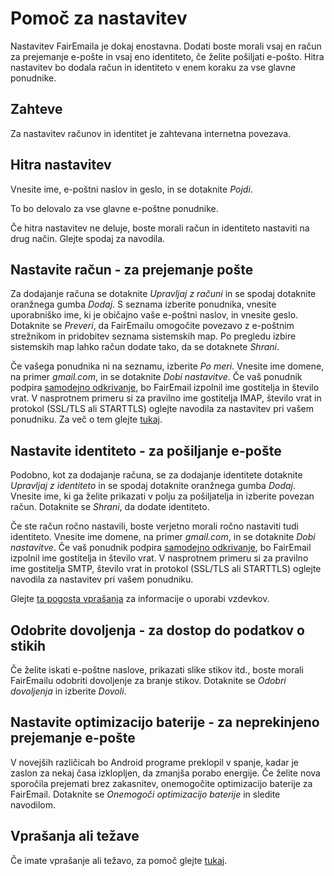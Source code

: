 # Pomoč za nastavitev

Nastavitev FairEmaila je dokaj enostavna. Dodati boste morali vsaj en račun za prejemanje e-pošte in vsaj eno identiteto, če želite pošiljati e-pošto. Hitra nastavitev bo dodala račun in identiteto v enem koraku za vse glavne ponudnike.

## Zahteve

Za nastavitev računov in identitet je zahtevana internetna povezava.

## Hitra nastavitev

Vnesite ime, e-poštni naslov in geslo, in se dotaknite *Pojdi*.

To bo delovalo za vse glavne e-poštne ponudnike.

Če hitra nastavitev ne deluje, boste morali račun in identiteto nastaviti na drug način. Glejte spodaj za navodila.

## Nastavite račun - za prejemanje pošte

Za dodajanje računa se dotaknite *Upravljaj z računi* in se spodaj dotaknite oranžnega gumba *Dodaj*. S seznama izberite ponudnika, vnesite uporabniško ime, ki je običajno vaše e-poštni naslov, in vnesite geslo. Dotaknite se *Preveri*, da FairEmailu omogočite povezavo z e-poštnim strežnikom in pridobitev seznama sistemskih map. Po pregledu izbire sistemskih map lahko račun dodate tako, da se dotaknete *Shrani*.

Če vašega ponudnika ni na seznamu, izberite *Po meri*. Vnesite ime domene, na primer *gmail.com*, in se dotaknite *Dobi nastavitve*. Če vaš ponudnik podpira [samodejno odkrivanje](https://tools.ietf.org/html/rfc6186), bo FairEmail izpolnil ime gostitelja in število vrat. V nasprotnem primeru si za pravilno ime gostitelja IMAP, število vrat in protokol (SSL/TLS ali STARTTLS) oglejte navodila za nastavitev pri vašem ponudniku. Za več o tem glejte [tukaj](https://github.com/M66B/FairEmail/blob/master/FAQ.md#authorizing-accounts).

## Nastavite identiteto - za pošiljanje e-pošte

Podobno, kot za dodajanje računa, se za dodajanje identitete dotaknite *Upravljaj z identiteto* in se spodaj dotaknite oranžnega gumba *Dodaj*. Vnesite ime, ki ga želite prikazati v polju za pošiljatelja in izberite povezan račun. Dotaknite se *Shrani*, da dodate identiteto.

Če ste račun ročno nastavili, boste verjetno morali ročno nastaviti tudi identiteto. Vnesite ime domene, na primer *gmail.com*, in se dotaknite *Dobi nastavitve*. Če vaš ponudnik podpira [samodejno odkrivanje](https://tools.ietf.org/html/rfc6186), bo FairEmail izpolnil ime gostitelja in število vrat. V nasprotnem primeru si za pravilno ime gostitelja SMTP, število vrat in protokol (SSL/TLS ali STARTTLS) oglejte navodila za nastavitev pri vašem ponudniku.

Glejte [ta pogosta vprašanja](https://github.com/M66B/FairEmail/blob/master/FAQ.md#FAQ9) za informacije o uporabi vzdevkov.

## Odobrite dovoljenja - za dostop do podatkov o stikih

Če želite iskati e-poštne naslove, prikazati slike stikov itd., boste morali FairEmailu odobriti dovoljenje za branje stikov. Dotaknite se *Odobri dovoljenja* in izberite *Dovoli*.

## Nastavite optimizacijo baterije - za neprekinjeno prejemanje e-pošte

V novejših različicah bo Android programe preklopil v spanje, kadar je zaslon za nekaj časa izklopljen, da zmanjša porabo energije. Če želite nova sporočila prejemati brez zakasnitev, onemogočite optimizacijo baterije za FairEmail. Dotaknite se *Onemogoči optimizacijo baterije* in sledite navodilom.

## Vprašanja ali težave

Če imate vprašanje ali težavo, za pomoč glejte [tukaj](https://github.com/M66B/FairEmail/blob/master/FAQ.md).